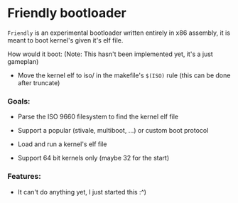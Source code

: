 # Friendly bootloader

`Friendly` is an experimental bootloader written entirely in x86 assembly, it is meant to boot kernel's given it's elf file.

How would it boot: (Note: This hasn't been implemented yet, it's a just gameplan)
- Move the kernel elf to iso/ in the makefile's `$(ISO)` rule (this can be done after truncate)

### Goals:
- Parse the ISO 9660 filesystem to find the kernel elf file
    
- Support a popular (stivale, multiboot, ...) or custom boot protocol
    
- Load and run a kernel's elf file
    
- Support 64 bit kernels only (maybe 32 for the start)

### Features:
- It can't do anything yet, I just started this :^)